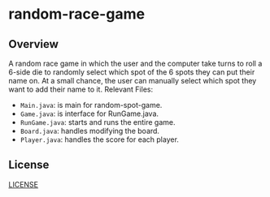 # random-race-game
## Overview
A random race game in which the user and the computer take turns to roll a 6-side die to randomly select which spot of the 6 spots they can put their name on. At a small chance, the user can manually select which spot they want to add their name to it.
Relevant Files:
* ```Main.java```: is main for random-spot-game.
* ```Game.java```: is interface for RunGame.java.
* ```RunGame.java```: starts and runs the entire game.
* ```Board.java```: handles modifying the board.
* ```Player.java```: handles the score for each player.
## License
[LICENSE](LICENSE)

